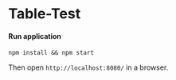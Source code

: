 # Table-Test

#### Run application
```
npm install && npm start
```

Then open `http://localhost:8080/` in a browser.
